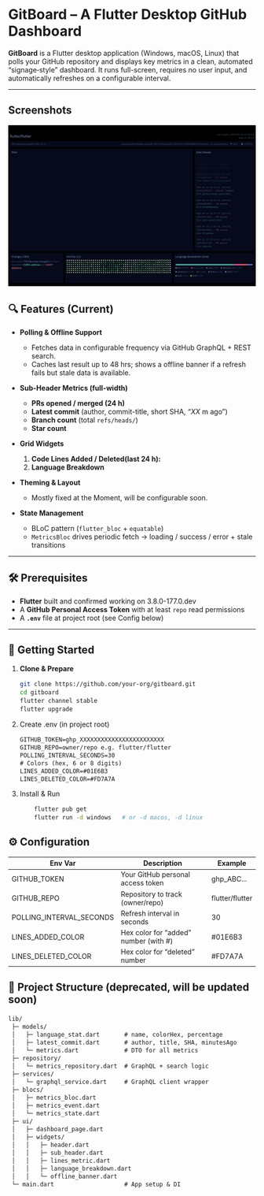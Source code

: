 # GitBoard – A Flutter Desktop GitHub Dashboard

**GitBoard** is a Flutter desktop application (Windows, macOS, Linux) that polls your GitHub repository and displays key metrics in a clean, automated “signage‐style” dashboard. It runs full-screen, requires no user input, and automatically refreshes on a configurable interval.

---

## Screenshots

![Screenshot of "gitboard" project.](<images/image.png>)

## 🔍 Features (Current)

- **Polling & Offline Support**  
  - Fetches data in configurable frequency via GitHub GraphQL + REST search.  
  - Caches last result up to 48 hrs; shows a offline banner if a refresh fails but stale data is available.

- **Sub-Header Metrics (full-width)**  
  - **PRs opened / merged (24 h)**  
  - **Latest commit** (author, commit-title, short SHA, “_XX_ m ago”)  
  - **Branch count** (total `refs/heads/`)  
  - **Star count**

- **Grid Widgets**  
  1. **Code Lines Added / Deleted(last 24 h):**  
  2. **Language Breakdown**  

- **Theming & Layout**  
  - Mostly fixed at the Moment, will be configurable soon.

- **State Management**  
  - BLoC pattern (`flutter_bloc` + `equatable`)  
  - `MetricsBloc` drives periodic fetch → loading / success / error + stale transitions  

---

## 🛠️ Prerequisites

- **Flutter** built and confirmed working on 3.8.0-177.0.dev
- A **GitHub Personal Access Token** with at least `repo` read permissions  
- A **`.env`** file at project root (see Config below)  

---

## 🚀 Getting Started

1. **Clone & Prepare**  

   ```bash
   git clone https://github.com/your-org/gitboard.git
   cd gitboard
   flutter channel stable
   flutter upgrade

2. Create .env (in project root)

    ```dotenv
    GITHUB_TOKEN=ghp_XXXXXXXXXXXXXXXXXXXXXXXX
    GITHUB_REPO=owner/repo e.g. flutter/flutter
    POLLING_INTERVAL_SECONDS=30
    # Colors (hex, 6 or 8 digits)
    LINES_ADDED_COLOR=#01E6B3
    LINES_DELETED_COLOR=#FD7A7A

3. Install & Run

    ```bash
        flutter pub get
        flutter run -d windows   # or -d macos, -d linux

## ⚙️ Configuration

Env Var | Description| Example
---|---|---
GITHUB_TOKEN |Your GitHub personal access token |ghp_ABC...
GITHUB_REPO| Repository to track (owner/repo) | flutter/flutter
POLLING_INTERVAL_SECONDS|Refresh interval in seconds |30
LINES_ADDED_COLOR|Hex color for “added” number (with #)|#01E6B3
LINES_DELETED_COLOR|Hex color for “deleted” number| #FD7A7A

## 📁 Project Structure (deprecated, will be updated soon)

```pgsql
lib/
 ├─ models/
 │   ├─ language_stat.dart       # name, colorHex, percentage
 │   ├─ latest_commit.dart       # author, title, SHA, minutesAgo
 │   └─ metrics.dart             # DTO for all metrics
 ├─ repository/
 │   └─ metrics_repository.dart  # GraphQL + search logic
 ├─ services/
 │   └─ graphql_service.dart     # GraphQL client wrapper
 ├─ blocs/
 │   ├─ metrics_bloc.dart
 │   ├─ metrics_event.dart
 │   └─ metrics_state.dart
 ├─ ui/
 │   ├─ dashboard_page.dart
 │   ├─ widgets/
 │   │   ├─ header.dart
 │   │   ├─ sub_header.dart
 │   │   ├─ lines_metric.dart
 │   │   ├─ language_breakdown.dart
 │   │   └─ offline_banner.dart
 └─ main.dart                    # App setup & DI
